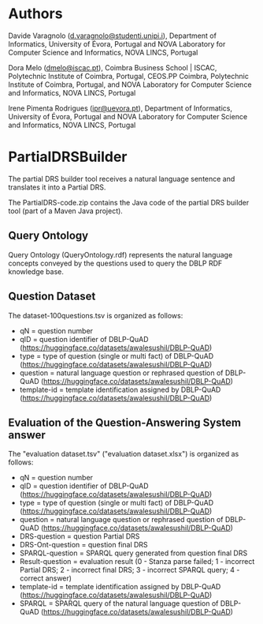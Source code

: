 # Authors
Davide Varagnolo (d.varagnolo@studenti.unipi.i), Department of Informatics, University of Évora, Portugal and NOVA Laboratory for Computer Science and Informatics, NOVA LINCS, Portugal

Dora Melo (dmelo@iscac.pt), Coimbra Business School | ISCAC, Polytechnic Institute of Coimbra, Portugal, CEOS.PP Coimbra, Polytechnic Institute of Coimbra, Portugal, and NOVA Laboratory for Computer Science and Informatics, NOVA LINCS, Portugal

Irene Pimenta Rodrigues (ipr@uevora.pt), Department of Informatics, University of Évora, Portugal and NOVA Laboratory for Computer Science and Informatics, NOVA LINCS, Portugal


# PartialDRSBuilder
The partial DRS builder tool receives a natural language sentence and translates it into a Partial DRS.

The PartialDRS-code.zip contains the Java code of the partial DRS builder tool (part of a Maven Java project).

## Query Ontology

Query Ontology (QueryOntology.rdf) represents the natural language concepts conveyed by the questions used to query the DBLP RDF knowledge base.

## Question Dataset

The dataset-100questions.tsv is organized as follows:
* qN = question number
* qID = question identifier of DBLP-QuAD (https://huggingface.co/datasets/awalesushil/DBLP-QuAD)
* type = type of question (single or multi fact) of DBLP-QuAD (https://huggingface.co/datasets/awalesushil/DBLP-QuAD)
* question = natural language question or rephrased question of DBLP-QuAD (https://huggingface.co/datasets/awalesushil/DBLP-QuAD)
* template-id = template identification assigned by DBLP-QuAD (https://huggingface.co/datasets/awalesushil/DBLP-QuAD)

## Evaluation of the Question-Answering System answer

The "evaluation dataset.tsv" ("evaluation dataset.xlsx") is organized as follows:
* qN = question number
* qID = question identifier of DBLP-QuAD (https://huggingface.co/datasets/awalesushil/DBLP-QuAD)
* type = type of question (single or multi fact) of DBLP-QuAD (https://huggingface.co/datasets/awalesushil/DBLP-QuAD)
* question = natural language question or rephrased question of DBLP-QuAD (https://huggingface.co/datasets/awalesushil/DBLP-QuAD)
* DRS-question = question Partial DRS 
* DRS-Ont-question = question final DRS
* SPARQL-question = SPARQL query generated from question final DRS
* Result-question = evaluation result (0 - Stanza parse failed; 1 - incorrect Partial DRS; 2 - incorrect final DRS; 3 - incorrect SPARQL query; 4 - correct answer)
* template-id = template identification assigned by DBLP-QuAD (https://huggingface.co/datasets/awalesushil/DBLP-QuAD)
* SPARQL = SPARQL query of the natural language question of DBLP-QuAD (https://huggingface.co/datasets/awalesushil/DBLP-QuAD)
